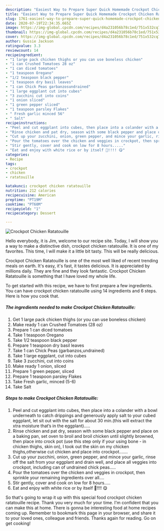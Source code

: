 ```yaml
---
description: "Easiest Way to Prepare Super Quick Homemade Crockpot Chicken Ratatouille"
title: "Easiest Way to Prepare Super Quick Homemade Crockpot Chicken Ratatouille"
slug: 1761-easiest-way-to-prepare-super-quick-homemade-crockpot-chicken-ratatouille
date: 2020-07-19T22:34:35.665Z
image: https://img-global.cpcdn.com/recipes/d4a231056b78c1ed/751x532cq70/crockpot-chicken-ratatouille-recipe-main-photo.jpg
thumbnail: https://img-global.cpcdn.com/recipes/d4a231056b78c1ed/751x532cq70/crockpot-chicken-ratatouille-recipe-main-photo.jpg
cover: https://img-global.cpcdn.com/recipes/d4a231056b78c1ed/751x532cq70/crockpot-chicken-ratatouille-recipe-main-photo.jpg
author: Gussie Jackson
ratingvalue: 3.3
reviewcount: 14
recipeingredient:
- "1 large pack chicken thighs or you can use boneless chicken"
- "1 can Crushed Tomatoes 28 oz"
- "1 can diced tomatoes"
- "1 teaspoon Oregano"
- "1/2 teaspoon black pepper"
- "1 teaspoon dry basil leaves"
- "1 can Chick Peas garbanzosundrained"
- "1 large eggplant cut into cubes"
- "3 zucchini cut into coins"
- "1 onion sliced"
- "1 green pepper sliced"
- "1 teaspoon parsley Flakes"
- " Fresh garlic minced 56"
- " Salt"
recipeinstructions:
- "Peel and cut eggplant into cubes, then place into a colander with a bowl underneath to catch drippings and generously apply salt to your cubed eggplant, let sit out with the salt for about 30 min.(this will extract the xtra moisture that’s in the eggplant)....."
- "Rinse chicken and pat dry, season with some black pepper and place on a baking pan, set oven to broil and broil chicken until slightly browned, then place into crock pot (use this step only if your using bone - in chicken thighs, skin on), I took out the skin on my chicken thighs,otherwise cut chicken and place into crockpot......."
- "Cut up your zucchini, onion, green pepper, and mince your garlic, rinse off the salt from your eggplant and drain well, and place all veggies into crockpot, including can of undrained chick peas....."
- "Pour the tomatoes over the chicken and veggies in crockpot, then sprinkle your remaining ingredients over all...."
- "Stir gently, cover and cook on low for 8 hours....."
- "Eat and enjoy with white rice or by itself 🍛!!!! 😋"
categories:
- Recipe
tags:
- crockpot
- chicken
- ratatouille

katakunci: crockpot chicken ratatouille 
nutrition: 212 calories
recipecuisine: American
preptime: "PT19M"
cooktime: "PT60M"
recipeyield: "1"
recipecategory: Dessert

---
```



![Crockpot Chicken Ratatouille](https://img-global.cpcdn.com/recipes/d4a231056b78c1ed/751x532cq70/crockpot-chicken-ratatouille-recipe-main-photo.jpg)

Hello everybody, it is Jim, welcome to our recipe site. Today, I will show you a way to make a distinctive dish, crockpot chicken ratatouille. It is one of my favorites. This time, I will make it a little bit tasty. This will be really delicious.



Crockpot Chicken Ratatouille is one of the most well liked of recent trending meals on earth. It's easy, it's fast, it tastes delicious. It is appreciated by millions daily. They are fine and they look fantastic. Crockpot Chicken Ratatouille is something that I have loved my whole life.


To get started with this recipe, we have to first prepare a few ingredients. You can have crockpot chicken ratatouille using 14 ingredients and 6 steps. Here is how you cook that.

<!--inarticleads1-->

##### The ingredients needed to make Crockpot Chicken Ratatouille:

1. Get 1 large pack chicken thighs (or you can use boneless chicken)
1. Make ready 1 can Crushed Tomatoes (28 oz)
1. Prepare 1 can diced tomatoes
1. Take 1 teaspoon Oregano
1. Take 1/2 teaspoon black pepper
1. Prepare 1 teaspoon dry basil leaves
1. Take 1 can Chick Peas (garbanzos,undrained)
1. Take 1 large eggplant, cut into cubes
1. Take 3 zucchini, cut into coins
1. Make ready 1 onion, sliced
1. Prepare 1 green pepper, sliced
1. Prepare 1 teaspoon parsley Flakes
1. Take  Fresh garlic, minced (5-6)
1. Take  Salt




<!--inarticleads2-->

##### Steps to make Crockpot Chicken Ratatouille:

1. Peel and cut eggplant into cubes, then place into a colander with a bowl underneath to catch drippings and generously apply salt to your cubed eggplant, let sit out with the salt for about 30 min.(this will extract the xtra moisture that’s in the eggplant).....
1. Rinse chicken and pat dry, season with some black pepper and place on a baking pan, set oven to broil and broil chicken until slightly browned, then place into crock pot (use this step only if your using bone - in chicken thighs, skin on), I took out the skin on my chicken thighs,otherwise cut chicken and place into crockpot.......
1. Cut up your zucchini, onion, green pepper, and mince your garlic, rinse off the salt from your eggplant and drain well, and place all veggies into crockpot, including can of undrained chick peas.....
1. Pour the tomatoes over the chicken and veggies in crockpot, then sprinkle your remaining ingredients over all....
1. Stir gently, cover and cook on low for 8 hours.....
1. Eat and enjoy with white rice or by itself 🍛!!!! 😋




So that's going to wrap it up with this special food crockpot chicken ratatouille recipe. Thank you very much for your time. I'm confident that you can make this at home. There is gonna be interesting food at home recipes coming up. Remember to bookmark this page in your browser, and share it to your loved ones, colleague and friends. Thanks again for reading. Go on get cooking!
